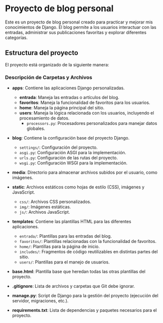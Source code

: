 # Proyecto de blog personal

Este es un proyecto de blog personal creado para practicar y mejorar mis conocimientos de Django. El blog permite a los usuarios interactuar con las entradas, administrar sus publicaciones favoritas y explorar diferentes categorías.

## Estructura del proyecto

El proyecto está organizado de la siguiente manera:


### Descripción de Carpetas y Archivos

- **apps**: Contiene las aplicaciones Django personalizadas.
  - **entrada**: Maneja las entradas o artículos del blog.
  - **favoritos**: Maneja la funcionalidad de favoritos para los usuarios.
  - **home**: Maneja la página principal del sitio.
  - **users**: Maneja la lógica relacionada con los usuarios, incluyendo el procesamiento de datos.
    - `processors.py`: Procesadores personalizados para manejar datos globales.
    
- **blog**: Contiene la configuración base del proyecto Django.
  - `settings/`: Configuración del proyecto.
  - `asgi.py`: Configuración ASGI para la implementación.
  - `urls.py`: Configuración de las rutas del proyecto.
  - `wsgi.py`: Configuración WSGI para la implementación.

- **media**: Directorio para almacenar archivos subidos por el usuario, como imágenes.

- **static**: Archivos estáticos como hojas de estilo (CSS), imágenes y JavaScript.
  - `css/`: Archivos CSS personalizados.
  - `img/`: Imágenes estáticas.
  - `js/`: Archivos JavaScript.

- **templates**: Contiene las plantillas HTML para las diferentes aplicaciones.
  - `entrada/`: Plantillas para las entradas del blog.
  - `favoritos/`: Plantillas relacionadas con la funcionalidad de favoritos.
  - `home/`: Plantillas para la página de inicio.
  - `includes/`: Fragmentos de código reutilizables en distintas partes del sitio.
  - `users/`: Plantillas para el manejo de usuarios.

- **base.html**: Plantilla base que heredan todas las otras plantillas del proyecto.

- **.gitignore**: Lista de archivos y carpetas que Git debe ignorar.

- **manage.py**: Script de Django para la gestión del proyecto (ejecución del servidor, migraciones, etc.).

- **requirements.txt**: Lista de dependencias y paquetes necesarios para el proyecto.
